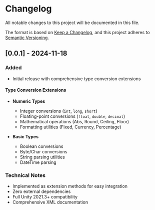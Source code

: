 # Changelog
All notable changes to this project will be documented in this file.

The format is based on [Keep a Changelog](https://keepachangelog.com/en/1.0.0/),
and this project adheres to [Semantic Versioning](https://semver.org/spec/v2.0.0.html).

## [0.0.1] - 2024-11-18

### Added
- Initial release with comprehensive type conversion extensions

#### Type Conversion Extensions
- **Numeric Types**
  - Integer conversions (`int`, `long`, `short`)
  - Floating-point conversions (`float`, `double`, `decimal`)
  - Mathematical operations (Abs, Round, Ceiling, Floor)
  - Formatting utilities (Fixed, Currency, Percentage)

- **Basic Types**
  - Boolean conversions
  - Byte/Char conversions
  - String parsing utilities
  - DateTime parsing

### Technical Notes
- Implemented as extension methods for easy integration
- Zero external dependencies
- Full Unity 2021.3+ compatibility
- Comprehensive XML documentation